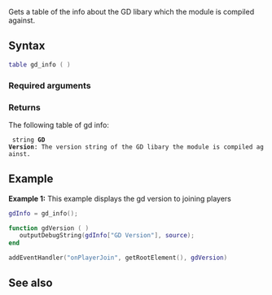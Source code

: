 <pageclass class="#AA7592" subcaption="Texturizer Module"></pageclass>

Gets a table of the info about the GD libary which the module is compiled against.

Syntax
------

``` lua
table gd_info ( )
```

### Required arguments

### Returns

The following table of gd info:

` string `**`GD` `Version`**`: The version string of the GD libary the module is compiled against.`

Example
-------

**Example 1:** This example displays the gd version to joining players

``` lua
gdInfo = gd_info();

function gdVersion ( )
   outputDebugString(gdInfo["GD Version"], source);
end

addEventHandler("onPlayerJoin", getRootElement(), gdVersion)
```

See also
--------
